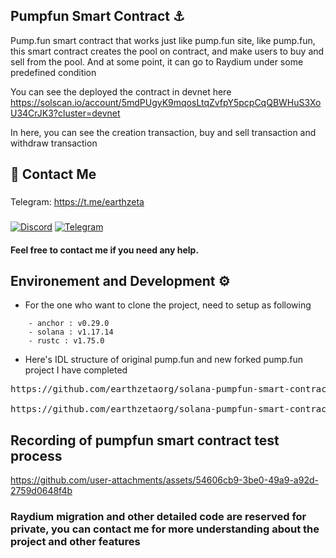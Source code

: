 ## Pumpfun Smart Contract ⚓
Pump.fun smart contract that works just like pump.fun site, like pump.fun, this smart contract creates the pool on contract, and make users to buy and sell from the pool.
And at some point, it can go to Raydium under some predefined condition


You can see the deployed the contract in devnet here
https://solscan.io/account/5mdPUgyK9mqosLtqZvfpY5pcpCqQBWHuS3XoU34CrJK3?cluster=devnet

In here, you can see the creation transaction, buy and sell transaction and withdraw transaction

## 👋 Contact Me

### 
Telegram: https://t.me/earthzeta
###
<div style={{display:flex; justify-content:space-evenly}}> 
    <a href="https://discordapp.com/users/339619501081362432" target="_blank"><img alt="Discord"
        src="https://img.shields.io/badge/Discord-7289DA?style=for-the-badge&logo=discord&logoColor=white"/></a>
    <a href="https://t.me/earthzeta" target="_blank"><img alt="Telegram"
        src="https://img.shields.io/badge/Telegram-26A5E4?style=for-the-badge&logo=telegram&logoColor=white"/></a>
</div>


#### Feel free to contact me if you need any help.

## Environement and Development ⚙️
- For the one who want to clone the project, need to setup as following
```
    - anchor : v0.29.0
    - solana : v1.17.14
    - rustc : v1.75.0 
```
- Here's IDL structure of original pump.fun and new forked pump.fun project I have completed
<pre>
https://github.com/earthzetaorg/solana-pumpfun-smart-contract-forking/blob/main/target/deploy/bonding_curve.json 

https://github.com/earthzetaorg/solana-pumpfun-smart-contract-forking/blob/main/target/deploy/pump-fun-IDL_original.json
</pre>


## Recording of pumpfun smart contract test process

https://github.com/user-attachments/assets/54606cb9-3be0-49a9-a92d-2759d0648f4b


### Raydium migration and other detailed code are reserved for private, you can contact me for more understanding about the project and other features





